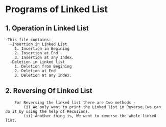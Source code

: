 # Programs of Linked List

## 1. Operation in Linked List
    -This file contains:
      -Insertion in Linked List
        1. Insertion in Begining
        2. Insertion at End
        3. Insertion at any Index.
      -Deletion in Linked list
        1. Deletion from Begining
        2. Deletion at End
        3. Deletion at any Index.

## 2. Reversing Of Linked List
        For Reversing the linked list there are two methods - 
            (i) We only want to print the Linked list in Reverse.(we can do it by using the help of Recusion).
            (ii) Another thing is, We want to reverse the whole linked list.
